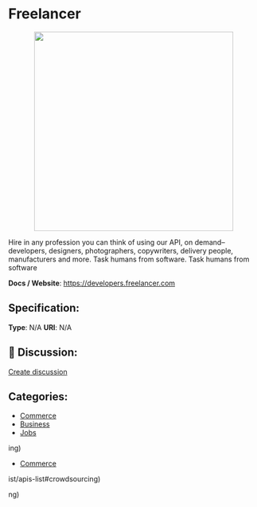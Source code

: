 # Freelancer
<p align="center">
    <img width="400" src="https://raw.githubusercontent.com/apis-list/apis-list/main/apis/freelancer/logo_256x256.png" />
</p>

Hire in any profession you can think of using our API, on demand–developers, designers, photographers, copywriters, delivery people, manufacturers and more.  Task humans from software. Task humans from software

**Docs / Website**: https://developers.freelancer.com

## Specification:
**Type**:  N/A 
**URI**:  N/A 

## 💬 Discussion:
[Create discussion](https://github.com/apis-list/apis-list/discussions/new)

## Categories:
- [Commerce](https://github.com/apis-list/apis-list#commerce)
- [Business](https://github.com/apis-list/apis-list#business)
- [Jobs](https://github.com/apis-list/apis-list#jobs)



ing)
- [Commerce](https://github.com/apis-list/apis-list#commerce)



ist/apis-list#crowdsourcing)



ng)



